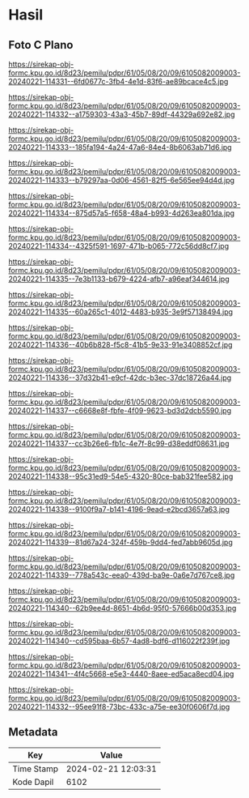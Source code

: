 # Hasil

## Foto C Plano

https://sirekap-obj-formc.kpu.go.id/8d23/pemilu/pdpr/61/05/08/20/09/6105082009003-20240221-114331--6fd0677c-3fb4-4e1d-83f6-ae89bcace4c5.jpg

https://sirekap-obj-formc.kpu.go.id/8d23/pemilu/pdpr/61/05/08/20/09/6105082009003-20240221-114332--a1759303-43a3-45b7-89df-44329a692e82.jpg

https://sirekap-obj-formc.kpu.go.id/8d23/pemilu/pdpr/61/05/08/20/09/6105082009003-20240221-114333--185fa194-4a24-47a6-84e4-8b6063ab71d6.jpg

https://sirekap-obj-formc.kpu.go.id/8d23/pemilu/pdpr/61/05/08/20/09/6105082009003-20240221-114333--b79297aa-0d06-4561-82f5-6e565ee94d4d.jpg

https://sirekap-obj-formc.kpu.go.id/8d23/pemilu/pdpr/61/05/08/20/09/6105082009003-20240221-114334--875d57a5-f658-48a4-b993-4d263ea801da.jpg

https://sirekap-obj-formc.kpu.go.id/8d23/pemilu/pdpr/61/05/08/20/09/6105082009003-20240221-114334--4325f591-1697-471b-b065-772c56dd8cf7.jpg

https://sirekap-obj-formc.kpu.go.id/8d23/pemilu/pdpr/61/05/08/20/09/6105082009003-20240221-114335--7e3b1133-b679-4224-afb7-a96eaf344614.jpg

https://sirekap-obj-formc.kpu.go.id/8d23/pemilu/pdpr/61/05/08/20/09/6105082009003-20240221-114335--60a265c1-4012-4483-b935-3e9f57138494.jpg

https://sirekap-obj-formc.kpu.go.id/8d23/pemilu/pdpr/61/05/08/20/09/6105082009003-20240221-114336--40b6b828-f5c8-41b5-9e33-91e3408852cf.jpg

https://sirekap-obj-formc.kpu.go.id/8d23/pemilu/pdpr/61/05/08/20/09/6105082009003-20240221-114336--37d32b41-e9cf-42dc-b3ec-37dc18726a44.jpg

https://sirekap-obj-formc.kpu.go.id/8d23/pemilu/pdpr/61/05/08/20/09/6105082009003-20240221-114337--c6668e8f-fbfe-4f09-9623-bd3d2dcb5590.jpg

https://sirekap-obj-formc.kpu.go.id/8d23/pemilu/pdpr/61/05/08/20/09/6105082009003-20240221-114337--cc3b26e6-fb1c-4e7f-8c99-d38eddf08631.jpg

https://sirekap-obj-formc.kpu.go.id/8d23/pemilu/pdpr/61/05/08/20/09/6105082009003-20240221-114338--95c31ed9-54e5-4320-80ce-bab321fee582.jpg

https://sirekap-obj-formc.kpu.go.id/8d23/pemilu/pdpr/61/05/08/20/09/6105082009003-20240221-114338--9100f9a7-b141-4196-9ead-e2bcd3657a63.jpg

https://sirekap-obj-formc.kpu.go.id/8d23/pemilu/pdpr/61/05/08/20/09/6105082009003-20240221-114339--81d67a24-324f-459b-9dd4-fed7abb9605d.jpg

https://sirekap-obj-formc.kpu.go.id/8d23/pemilu/pdpr/61/05/08/20/09/6105082009003-20240221-114339--778a543c-eea0-439d-ba9e-0a6e7d767ce8.jpg

https://sirekap-obj-formc.kpu.go.id/8d23/pemilu/pdpr/61/05/08/20/09/6105082009003-20240221-114340--62b9ee4d-8651-4b6d-95f0-57666b00d353.jpg

https://sirekap-obj-formc.kpu.go.id/8d23/pemilu/pdpr/61/05/08/20/09/6105082009003-20240221-114340--cd595baa-6b57-4ad8-bdf6-d116022f239f.jpg

https://sirekap-obj-formc.kpu.go.id/8d23/pemilu/pdpr/61/05/08/20/09/6105082009003-20240221-114341--4f4c5668-e5e3-4440-8aee-ed5aca8ecd04.jpg

https://sirekap-obj-formc.kpu.go.id/8d23/pemilu/pdpr/61/05/08/20/09/6105082009003-20240221-114332--95ee91f8-73bc-433c-a75e-ee30f0606f7d.jpg


## Metadata

| Key        | Value               |
| ---------- | ------------------- |
| Time Stamp | 2024-02-21 12:03:31 |
| Kode Dapil | 6102                |



